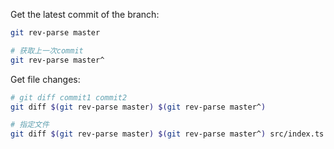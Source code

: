 Get the latest commit of the branch:
```sh
git rev-parse master

# 获取上一次commit
git rev-parse master^
```
Get file changes:
```sh
# git diff commit1 commit2
git diff $(git rev-parse master) $(git rev-parse master^)

# 指定文件
git diff $(git rev-parse master) $(git rev-parse master^) src/index.ts
```
